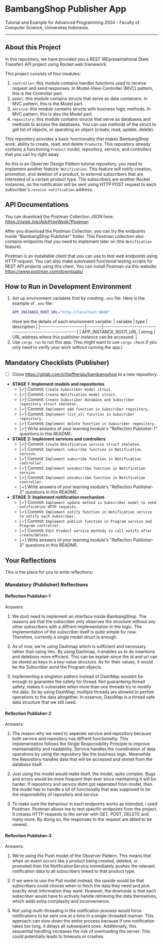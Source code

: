 # BambangShop Publisher App
Tutorial and Example for Advanced Programming 2024 - Faculty of Computer Science, Universitas Indonesia.

---

## About this Project
In this repository, we have provided you a REST (REpresentational State Transfer) API project using Rocket web framework.

This project consists of four modules:
1.  `controller`: this module contains handler functions used to receive request and send responses.
    In Model-View-Controller (MVC) pattern, this is the Controller part.
2.  `model`: this module contains structs that serve as data containers.
    In MVC pattern, this is the Model part.
3.  `service`: this module contains structs with business logic methods.
    In MVC pattern, this is also the Model part.
4.  `repository`: this module contains structs that serve as databases and methods to access the databases.
    You can use methods of the struct to get list of objects, or operating an object (create, read, update, delete).

This repository provides a basic functionality that makes BambangShop work: ability to create, read, and delete `Product`s.
This repository already contains a functioning `Product` model, repository, service, and controllers that you can try right away.

As this is an Observer Design Pattern tutorial repository, you need to implement another feature: `Notification`.
This feature will notify creation, promotion, and deletion of a product, to external subscribers that are interested of a certain product type.
The subscribers are another Rocket instances, so the notification will be sent using HTTP POST request to each subscriber's `receive notification` address.

## API Documentations

You can download the Postman Collection JSON here: https://ristek.link/AdvProgWeek7Postman

After you download the Postman Collection, you can try the endpoints inside "BambangShop Publisher" folder.
This Postman collection also contains endpoints that you need to implement later on (the `Notification` feature).

Postman is an installable client that you can use to test web endpoints using HTTP request.
You can also make automated functional testing scripts for REST API projects using this client.
You can install Postman via this website: https://www.postman.com/downloads/

## How to Run in Development Environment
1.  Set up environment variables first by creating `.env` file.
    Here is the example of `.env` file:
    ```bash
    APP_INSTANCE_ROOT_URL="http://localhost:8000"
    ```
    Here are the details of each environment variable:
    | variable              | type   | description                                                |
    |-----------------------|--------|------------------------------------------------------------|
    | APP_INSTANCE_ROOT_URL | string | URL address where this publisher instance can be accessed. |
2.  Use `cargo run` to run this app.
    (You might want to use `cargo check` if you only need to verify your work without running the app.)

## Mandatory Checklists (Publisher)
-   [ ] Clone https://gitlab.com/ichlaffterlalu/bambangshop to a new repository.
-   **STAGE 1: Implement models and repositories**
    -   [✓] Commit: `Create Subscriber model struct.`
    -   [✓] Commit: `Create Notification model struct.`
    -   [✓] Commit: `Create Subscriber database and Subscriber repository struct skeleton.`
    -   [✓] Commit: `Implement add function in Subscriber repository.`
    -   [✓] Commit: `Implement list_all function in Subscriber repository.`
    -   [✓] Commit: `Implement delete function in Subscriber repository.`
    -   [✓] Write answers of your learning module's "Reflection Publisher-1" questions in this README.
-   **STAGE 2: Implement services and controllers**
    -   [✓] Commit: `Create Notification service struct skeleton.`
    -   [✓] Commit: `Implement subscribe function in Notification service.`
    -   [✓] Commit: `Implement subscribe function in Notification controller.`
    -   [✓] Commit: `Implement unsubscribe function in Notification service.`
    -   [✓] Commit: `Implement unsubscribe function in Notification controller.`
    -   [✓] Write answers of your learning module's "Reflection Publisher-2" questions in this README.
-   **STAGE 3: Implement notification mechanism**
    -   [✓] Commit: `Implement update method in Subscriber model to send notification HTTP requests.`
    -   [✓] Commit: `Implement notify function in Notification service to notify each Subscriber.`
    -   [✓] Commit: `Implement publish function in Program service and Program controller.`
    -   [✓] Commit: `Edit Product service methods to call notify after create/delete.`
    -   [✓] Write answers of your learning module's "Reflection Publisher-3" questions in this README.

## Your Reflections
This is the place for you to write reflections:

### Mandatory (Publisher) Reflections

#### Reflection Publisher-1

Answers:
1. We dont need to implement an interface inside BambangShop. The reasons are that the subscriber only observes the structure without any other subscribers with a diffrent implementation in the logic. The implementation of the subscriber itself is quite simple for now. Therefore, currently a single model struct is enough.

2. As of now, we're using Dashmap which is sufficient and necessary rather than using Vec. By using Dashmap, it enables us to do insertions and deletions more efficient. This can be explain since the id and url can be stored as keys in a key-value structure. As for their values, it would be the Subscriber annd the Program objects. 

3. Implementing a singleton pattern instead of DashMap wouldnt be enough to guarantee the safety for thread. Not guaranteing thread safety, makes it vulnerable when more than one threads try to modify the data. So by using DashMap, multiple threads are allowed to perfom operations  to the data altogether. In essence, DassMap is a thread safe data structure that we still need.

#### Reflection Publisher-2

Answers:

1. The reason why we need to seperate service and repository because both service and repository has diffrent functionality. This implementation follows the Single Responsibility Principle to improve maintainability and readability. Service handles the coordination of data operations by using the repository like the business logic. Meanwhile the Repository handles data that will be accessed and stored from the database itself. 

2. Just using the model would make itself, the model, quite complex. Bugs and errors would be more frequent than ever since maintaining it will be harder. If repository and service didnt got seperated from model, then the model has to handle a lot of functionally that was supposed to be the responsibility of repository and service.

3. To make sure the behaviour in each endpoints works as intended, i used Postman. Postman allows me to test specific endpoints from the project. It creates HTTP requests to the server with GET, POST, DELETE and many more. By doing so, the responses to the request are abled to be viewed.

#### Reflection Publisher-3

Answers:

1. We're using the Push model of the Observer Pattern. This means that when an event occurs like a product being created, deleted, or promoted then the NotificationService immediately pushes the relevant notification data to all subscribers linked to that product type.

2. If we were to use the Pull model instead, the upside would be that subscribers could choose when to fetch the data they need and pick exactly what information they want. However, the downside is that each subscriber would have to actively handle retrieving the data themselves, which adds extra complexity and inconvenience.

3. Not using multi-threading in the notification process would force notifications to be sent one at a time in a single-threaded manner. This approach can slow down the entire process because if one notification takes too long, it delays all subsequent ones. Additionally, this sequential handling increases the risk of overloading the server. This could potentially leads to timeouts or crashes.